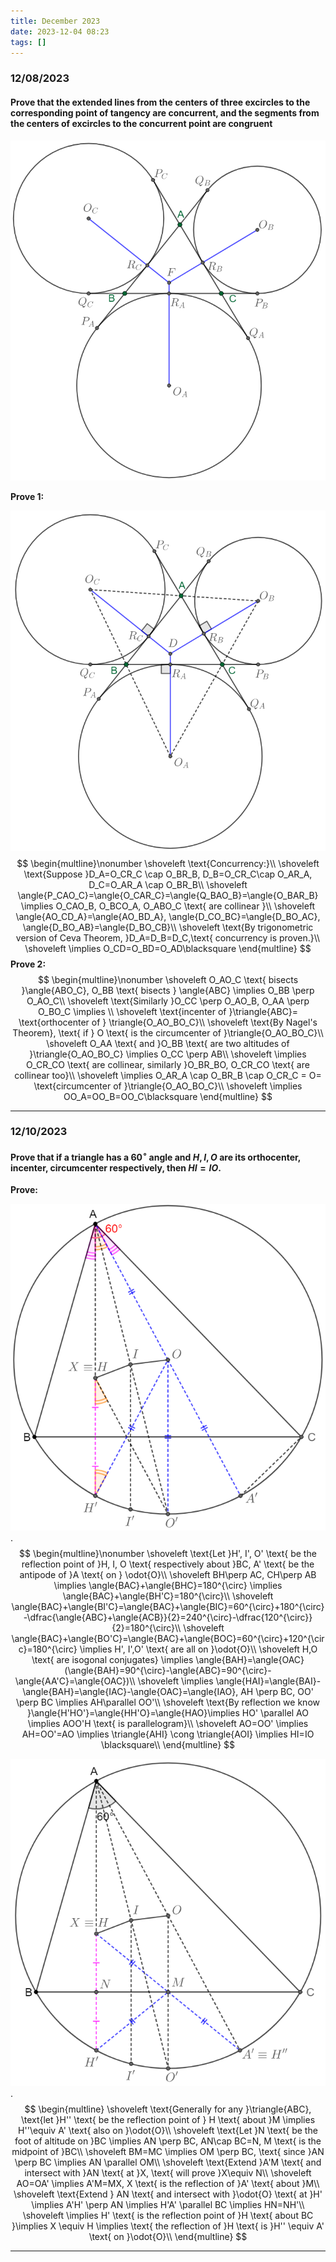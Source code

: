 ```yaml
---
title: December 2023
date: 2023-12-04 08:23
tags: []
---
```


### 12/08/2023

#### Prove that the extended lines from the centers of three excircles to the corresponding point of tangency are concurrent, and the segments from the centers of excircles to the concurrent point are congruent

![image-20231208232723874](/assets/images/2023/image-20231208232723874.png)

**Prove 1:**

![image-20231209010909779](/assets/images/2023/image-20231209010909779.png)
$$
\begin{multline}\nonumber
\shoveleft \text{Concurrency:}\\
\shoveleft \text{Suppose }D_A=O_CR_C \cap O_BR_B, D_B=O_CR_C\cap O_AR_A, D_C=O_AR_A \cap O_BR_B\\
\shoveleft \angle{P_CAO_C}=\angle{O_CAR_C}=\angle{Q_BAO_B}=\angle{O_BAR_B} \implies O_CAO_B, O_BCO_A, O_ABO_C  \text{ are collinear }\\
\shoveleft \angle{AO_CD_A}=\angle{AO_BD_A}, \angle{D_CO_BC}=\angle{D_BO_AC}, \angle{D_BO_AB}=\angle{D_BO_CB}\\
\shoveleft \text{By trigonometric version of Ceva Theorem, }D_A=D_B=D_C,\text{ concurrency is proven.}\\
\shoveleft \implies O_CD=O_BD=O_AD\blacksquare
\end{multline}
$$
**Prove 2:**
$$
\begin{multline}\nonumber
\shoveleft O_AO_C \text{ bisects }\angle{ABO_C}, O_BB \text{ bisects } \angle{ABC} \implies O_BB \perp O_AO_C\\
\shoveleft \text{Similarly }O_CC \perp O_AO_B, O_AA \perp O_BO_C \implies \\
\shoveleft \text{incenter of }\triangle{ABC}= \text{orthocenter of } \triangle{O_AO_BO_C}\\
\shoveleft \text{By Nagel's Theorem}, \text{ if } O \text{ is the circumcenter of }\triangle{O_AO_BO_C}\\
\shoveleft O_AA \text{ and }O_BB \text{ are two altitudes of }\triangle{O_AO_BO_C} \implies O_CC \perp AB\\
\shoveleft \implies O_CR_CO \text{ are collinear, similarly }O_BR_BO, O_CR_CO \text{ are collinear too}\\
\shoveleft \implies O_AR_A \cap O_BR_B \cap O_CR_C = O= \text{circumcenter of }\triangle{O_AO_BO_C}\\
\shoveleft \implies OO_A=OO_B=OO_C\blacksquare
\end{multline}
$$

---

### 12/10/2023

#### Prove that if a triangle has a $60^{\circ}$ angle and $H,I,O$ are its orthocenter, incenter, circumcenter respectively, then $HI=IO$.

**Prove:**

![image-20231210145128543](/assets/images/2023/image-20231210144754051.png)
.
$$
\begin{multline}\nonumber
\shoveleft \text{Let }H', I', O' \text{ be the reflection point of }H, I, O \text{ respectively about }BC, A' \text{ be the antipode  of }A \text{ on } \odot{O}\\
\shoveleft BH\perp AC, CH\perp AB \implies \angle{BAC}+\angle{BHC}=180^{\circ} \implies \angle{BAC}+\angle{BH'C}=180^{\circ}\\
\shoveleft \angle{BAC}+\angle{BI'C}=\angle{BAC}+\angle{BIC}=60^{\circ}+180^{\circ}-\dfrac{\angle{ABC}+\angle{ACB}}{2}=240^{\circ}-\dfrac{120^{\circ}}{2}=180^{\circ}\\
\shoveleft \angle{BAC}+\angle{BO'C}=\angle{BAC}+\angle{BOC}=60^{\circ}+120^{\circ}=180^{\circ} \implies H', I',O' \text{ are all on }\odot{O}\\
\shoveleft H,O \text{ are isogonal conjugates} \implies \angle{BAH}=\angle{OAC} (\angle{BAH}=90^{\circ}-\angle{ABC}=90^{\circ}-\angle{AA'C}=\angle{OAC})\\
\shoveleft \implies \angle{HAI}=\angle{BAI}-\angle{BAH}=\angle{IAC}-\angle{OAC}=\angle{IAO}, AH \perp BC, OO' \perp BC \implies AH\parallel OO'\\
\shoveleft \text{By reflection we know }\angle{H'HO'}=\angle{HH'O}=\angle{HAO}\implies HO' \parallel AO \implies AOO'H \text{ is parallelogram}\\
\shoveleft AO=OO' \implies AH=OO'=AO \implies \triangle{AHI} \cong \triangle{AOI} \implies HI=IO \blacksquare\\
\end{multline}
$$

![image-20231210135845388](/assets/images/2023/image-20231210133830323.png)
.
$$
\begin{multline}
\shoveleft \text{Generally for any  }\triangle{ABC}, \text{let }H'' \text{ be the reflection point of } H \text{ about }M \implies H''\equiv A' \text{ also on }\odot{O}\\
\shoveleft \text{Let }N \text{ be the foot of altitude on }BC \implies AN \perp BC, AN\cap BC=N, M \text{ is the midpoint of }BC\\
\shoveleft BM=MC \implies OM \perp BC, \text{ since }AN \perp BC \implies AN \parallel OM\\
\shoveleft \text{Extend }A'M \text{ and intersect with }AN \text{ at }X, \text{ will prove }X\equiv N\\
\shoveleft AO=OA' \implies A'M=MX, X \text{ is the reflection of }A' \text{ about }M\\
\shoveleft \text{Extend } AN \text{ and intersect with }\odot{O} \text{ at }H' \implies A'H' \perp AN \implies H'A' \parallel BC \implies HN=NH'\\
\shoveleft \implies H' \text{ is the reflection point of }H \text{ about BC }\implies X \equiv H \implies \text{ the reflection of }H \text{ is }H'' \equiv A' \text{ on }\odot{O}\\
\end{multline}
$$

---
